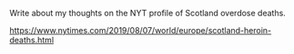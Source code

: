 Write about my thoughts on the NYT profile of Scotland overdose deaths.

https://www.nytimes.com/2019/08/07/world/europe/scotland-heroin-deaths.html

